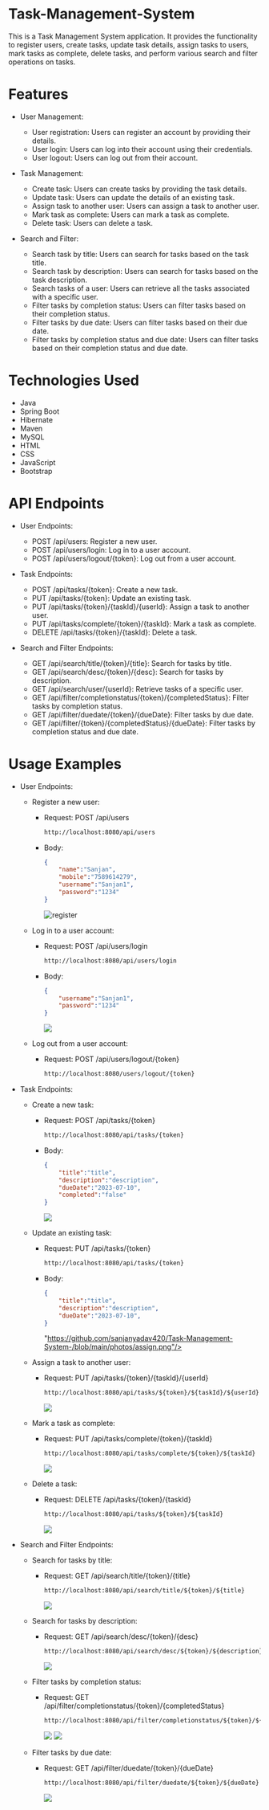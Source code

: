 # Task-Management-System

This is a Task Management System application. It provides the functionality to register users, create tasks, update task details, assign tasks to users, mark tasks as complete, delete tasks, and perform various search and filter operations on tasks.

# Features
  - User Management:

    - User registration: Users can register an account by providing their details.
    - User login: Users can log into their account using their credentials.
    - User logout: Users can log out from their account.

  - Task Management:

    - Create task: Users can create tasks by providing the task details.
    - Update task: Users can update the details of an existing task.
    - Assign task to another user: Users can assign a task to another user.
    - Mark task as complete: Users can mark a task as complete.
    - Delete task: Users can delete a task.

  - Search and Filter:

    - Search task by title: Users can search for tasks based on the task title.
    - Search task by description: Users can search for tasks based on the task description.
    - Search tasks of a user: Users can retrieve all the tasks associated with a specific user.
    - Filter tasks by completion status: Users can filter tasks based on their completion status.
    - Filter tasks by due date: Users can filter tasks based on their due date.
    - Filter tasks by completion status and due date: Users can filter tasks based on their completion status and due date.


# Technologies Used
  - Java
  - Spring Boot
  - Hibernate
  - Maven
  - MySQL
  - HTML
  - CSS
  - JavaScript
  - Bootstrap

# API Endpoints

  - User Endpoints:

    - POST /api/users: Register a new user.
    - POST /api/users/login: Log in to a user account.
    - POST /api/users/logout/{token}: Log out from a user account.

  - Task Endpoints:

    - POST /api/tasks/{token}: Create a new task.
    - PUT /api/tasks/{token}: Update an existing task.
    - PUT /api/tasks/{token}/{taskId}/{userId}: Assign a task to another user.
    - PUT /api/tasks/complete/{token}/{taskId}: Mark a task as complete.
    - DELETE /api/tasks/{token}/{taskId}: Delete a task.

  - Search and Filter Endpoints:

    - GET /api/search/title/{token}/{title}: Search for tasks by title.
    - GET /api/search/desc/{token}/{desc}: Search for tasks by description.
    - GET /api/search/user/{userId}: Retrieve tasks of a specific user.
    - GET /api/filter/completionstatus/{token}/{completedStatus}: Filter tasks by completion status.
    - GET /api/filter/duedate/{token}/{dueDate}: Filter tasks by due date.
    - GET /api/filter/{token}/{completedStatus}/{dueDate}: Filter tasks by completion status and due date.

# Usage Examples

  - User Endpoints:

    - Register a new user:
      - Request: POST /api/users
        ```html
        http://localhost:8080/api/users
        ```
      - Body:
        ```json
        {
            "name":"Sanjan",
            "mobile":"7589614279",
            "username":"Sanjan1",
            "password":"1234"
        }
        ```


        ![register](https://github.com/sanjanyadav420/Task-Management-System-/assets/101393474/404f422f-9151-48e2-9ea4-ffdded70f8f7)

        
        
    -  Log in to a user account:
      

        - Request: POST /api/users/login
          ```html
          http://localhost:8080/api/users/login
          ```
        - Body:
          ```json
          {
              "username":"Sanjan1",
              "password":"1234"
          }
          ```

          <img src="https://github.com/sanjanyadav420/Task-Management-System-/blob/main/photos/login.png"/>
          
    -  Log out from a user account:
        - Request: POST /api/users/logout/{token}
          ```html
          http://localhost:8080/users/logout/{token}
          ```
     
          
      
  - Task Endpoints:

    - Create a new task:
        - Request: POST /api/tasks/{token}
          ```html
          http://localhost:8080/api/tasks/{token}
          ```
        - Body:
          ```json
          {
              "title":"title",
              "description":"description",
              "dueDate":"2023-07-10",
              "completed":"false"
          }
          ```

          <img src="https://github.com/sanjanyadav420/Task-Management-System-/blob/main/photos/assign.png"/>
          
    - Update an existing task:
        - Request: PUT /api/tasks/{token}
          ```html
          http://localhost:8080/api/tasks/{token}
          ```
        - Body:
          ```json
          {
              "title":"title",
              "description":"description",
              "dueDate":"2023-07-10",
          }
          ```

          "https://github.com/sanjanyadav420/Task-Management-System-/blob/main/photos/assign.png"/>

          
    - Assign a task to another user:
        - Request: PUT /api/tasks/{token}/{taskId}/{userId}
          ```html
          http://localhost:8080/api/tasks/${token}/${taskId}/${userId}
          ```

          <img src="https://github.com/sanjanyadav420/Task-Management-System-/blob/main/photos/assign.png"/>

          
    - Mark a task as complete:
        - Request: PUT /api/tasks/complete/{token}/{taskId}
          ```html
          http://localhost:8080/api/tasks/complete/${token}/${taskId}
          ```

          <img src="https://github.com/sanjanyadav420/Task-Management-System-/blob/main/photos/markcomp.png"/>

          
    - Delete a task:
        - Request: DELETE /api/tasks/{token}/{taskId}
          ```html
          http://localhost:8080/api/tasks/${token}/${taskId}
          ```

          <img src="https://github.com/sanjanyadav420/Task-Management-System-/blob/main/photos/delete.png"/>
          

  - Search and Filter Endpoints:

    - Search for tasks by title:
      - Request: GET /api/search/title/{token}/{title}
          ```html
          http://localhost:8080/api/search/title/${token}/${title}
          ```

          <img src="https://github.com/sanjanyadav420/Task-Management-System-/blob/main/photos/assign.png"/>

          
    - Search for tasks by description:
      - Request: GET /api/search/desc/{token}/{desc}
          ```html
          http://localhost:8080/api/search/desc/${token}/${description}
          ```

          <img src="https://github.com/sanjanyadav420/Task-Management-System-/blob/main/photos/searchdesc.png"/>


    - Filter tasks by completion status:
      - Request: GET /api/filter/completionstatus/{token}/{completedStatus}
          ```html
          http://localhost:8080/api/filter/completionstatus/${token}/${completedStatus}
          ```

          <img src="https://github.com/sanjanyadav420/Task-Management-System-/blob/main/photos/comp1.png"/>
          <img src="https://github.com/sanjanyadav420/Task-Management-System-/blob/main/photos/comp2.png"/>


    - Filter tasks by due date:
      - Request: GET /api/filter/duedate/{token}/{dueDate}
          ```html
          http://localhost:8080/api/filter/duedate/${token}/${dueDate}
          ```

          <img src="https://github.com/sanjanyadav420/Task-Management-System-/blob/main/photos/assign.png"/>
